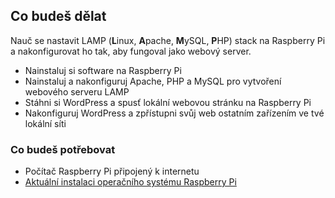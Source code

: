 ## Co budeš dělat
Nauč se nastavit LAMP (**L**inux, **A**pache, **M**ySQL, **P**HP) stack na Raspberry Pi a nakonfigurovat ho tak, aby fungoval jako webový server.

 - Nainstaluj si software na Raspberry Pi
 - Nainstaluj a nakonfiguruj Apache, PHP a MySQL pro vytvoření webového serveru LAMP
 - Stáhni si WordPress a spusť lokální webovou stránku na Raspberry Pi
 - Nakonfiguruj WordPress a zpřístupni svůj web ostatním zařízením ve tvé lokální síti


### Co budeš potřebovat
- Počítač Raspberry Pi připojený k internetu
- [Aktuální instalaci operačního systému Raspberry Pi](https://www.raspberrypi.org/downloads/)
